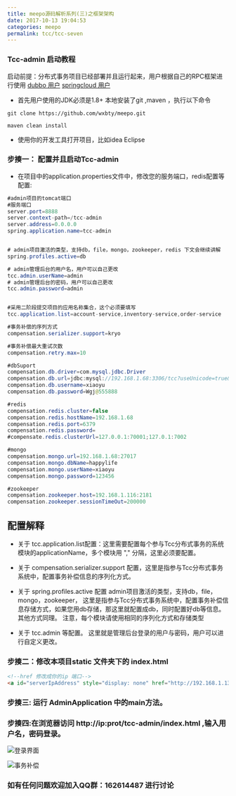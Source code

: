 ```yaml
---
title: meepo源码解析系列(三)之框架架构
date: 2017-10-13 19:04:53
categories: meepo
permalink: tcc/tcc-seven
---
```


### Tcc-admin 启动教程
启动前提：分布式事务项目已经部署并且运行起来，用户根据自己的RPC框架进行使用
[dubbo 用户](https://github.com/wxbty/meepo/wiki/dubbo%E7%94%A8%E6%88%B7%E6%8C%87%E5%8D%97)
 [springcloud 用户](https://github.com/wxbty/meepo/wiki/springcloud%E7%94%A8%E6%88%B7%E6%8C%87%E5%8D%97)


* 首先用户使用的JDK必须是1.8+  本地安装了git ,maven ，执行以下命令

```
git clone https://github.com/wxbty/meepo.git

maven clean install
```

* 使用你的开发工具打开项目，比如idea Eclipse

### 步揍一：  配置并且启动Tcc-admin
* 在项目中的application.properties文件中，修改您的服务端口，redis配置等配置:

```java
#admin项目的tomcat端口
#服务端口
server.port=8888
server.context-path=/tcc-admin
server.address=0.0.0.0
spring.application.name=tcc-admin


# admin项目激活的类型，支持db，file，mongo，zookeeper，redis 下文会继续讲解
spring.profiles.active=db

# admin管理后台的用户名，用户可以自己更改
tcc.admin.userName=admin
# admin管理后台的密码，用户可以自己更改
tcc.admin.password=admin


#采用二阶段提交项目的应用名称集合，这个必须要填写
tcc.application.list=account-service,inventory-service,order-service

#事务补偿的序列方式
compensation.serializer.support=kryo

#事务补偿最大重试次数
compensation.retry.max=10

#dbSuport
compensation.db.driver=com.mysql.jdbc.Driver
compensation.db.url=jdbc:mysql://192.168.1.68:3306/tcc?useUnicode=true&amp;characterEncoding=utf8
compensation.db.username=xiaoyu
compensation.db.password=Wgj@555888

#redis
compensation.redis.cluster=false
compensation.redis.hostName=192.168.1.68
compensation.redis.port=6379
compensation.redis.password=
#compensate.redis.clusterUrl=127.0.0.1:70001;127.0.1:7002

#mongo
compensation.mongo.url=192.168.1.68:27017
compensation.mongo.dbName=happylife
compensation.mongo.userName=xiaoyu
compensation.mongo.password=123456

#zookeeper
compensation.zookeeper.host=192.168.1.116:2181
compensation.zookeeper.sessionTimeOut=200000

```

## 配置解释



* 关于 tcc.application.list配置：这里需要配置每个参与Tcc分布式事务的系统模块的applicationName，多个模块用 "," 分隔，这里必须要配置。

* 关于 compensation.serializer.support 配置，这里是指参与Tcc分布式事务系统中，配置事务补偿信息的序列化方式。

* 关于 spring.profiles.active 配置 admin项目激活的类型，支持db，file，mongo，zookeeper，
  这里是指参与Tcc分布式事务系统中，配置事务补偿信息存储方式，如果您用db存储，那这里就配置成db，同时配置好db等信息。 其他方式同理。 注意，每个模块请使用相同的序列化方式和存储类型

* 关于 tcc.admin 等配置。 这里就是管理后台登录的用户与密码，用户可以进行自定义更改。


### 步揍二：修改本项目static 文件夹下的 index.html

```html
<!--href 修改成你的ip 端口-->
<a id="serverIpAddress" style="display: none" href="http://192.168.1.132:8888/admin">
```


### 步揍三: 运行 AdminApplication 中的main方法。


### 步揍四:在浏览器访问  http://ip:prot/tcc-admin/index.html  ,输入用户名，密码登录。


![登录界面](https://wxbty.github.io/images/meepo/tccLogin.png)

![事务补偿](https://wxbty.github.io/images/meepo/tccCompensation.png)






### 如有任何问题欢迎加入QQ群：162614487 进行讨论
